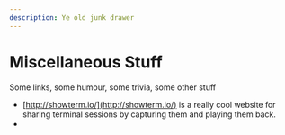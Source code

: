 ```yaml
---
description: Ye old junk drawer
---
```


# Miscellaneous Stuff

Some links, some humour, some trivia, some other stuff

* [http://showterm.io/](http://showterm.io/) is a really cool website for sharing terminal sessions by capturing them and playing them back.
* 
